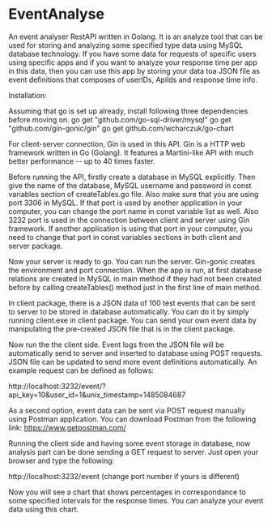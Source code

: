# EventAnalyse
An event analyser RestAPI written in Golang. It is an analyze tool that can be used
for storing and analyzing some specified type data using MySQL database technology.
If you have some data for requests of specific users using specific apps and if you 
want to analyze your response time per app in this data, then you can use this app
by storing your data toa JSON file as event definitions that composes of userIDs,
ApiIds and response time info.

Installation:

Assuming that go is set up already, install following three dependencies
before moving on.
go get "github.com/go-sql-driver/mysql"
go get "github.com/gin-gonic/gin"
go get github.com/wcharczuk/go-chart



For client-server connection, Gin is used in this API. Gin is a HTTP web
framework written in Go (Golang). It features a Martini-like API with much 
better performance -- up to 40 times faster. 

Before running the API, firstly create a database in MySQL explicitly. Then give
the name of the database, MySQL username and password in  const variables section
of createTables.go file. Also make sure that you are using port 3306 in MySQL. If
that port is used by another application in your computer, you can change the port
name in const variable list as well. Also 3232 port is used in the connection 
between client and server using Gin framework. If another application is using that
port in your computer, you need to change that port in const variables sections in
both client and server package.

Now your server is ready to go.
You can run the server. Gin-gonic creates the environment and port connection. When
the app is run, at first database relations are created in MySQL in main method if
they had not been created before by calling createTables() method just in the first
line of main method.

In client package, there is a JSON data of 100 test events that can be sent to
server to be stored in database automatically. You can do it by simply running 
client.exe in client package. You can send your own event data by manipulating 
the pre-created JSON file that is in the client package.


Now run the the client side. Event logs from
the JSON file will be automatically send to server and inserted to database using
POST requests. JSON file can be updated to send more event definitions automatically.
An example request can be defined as follows:

http://localhost:3232/event/?api_key=10&user_id=1&unix_timestamp=1485084687

As a second option, event data can be sent via POST request manually using Postman
application. You can download Postman from the following link:
https://www.getpostman.com/


Running the client side and having some event storage in database, now analysis part 
can be done sending a GET request to server. Just open your browser and type the
following:

http://localhost:3232/event (change port number if yours is different)

Now you will see a chart that shows percentages in correspondance to some specified
intervals for the response times. You can analyze your event data using this chart.








